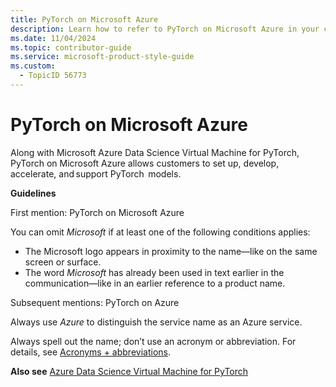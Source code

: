 ```yaml
---
title: PyTorch on Microsoft Azure
description: Learn how to refer to PyTorch on Microsoft Azure in your content.
ms.date: 11/04/2024
ms.topic: contributor-guide
ms.service: microsoft-product-style-guide
ms.custom:
  - TopicID 56773
---
```



# PyTorch on Microsoft Azure

Along with Microsoft Azure Data Science Virtual Machine for PyTorch, PyTorch on Microsoft Azure allows customers to set up, develop, accelerate, and support PyTorch  models.

**Guidelines**

First mention: PyTorch on Microsoft Azure

You can omit *Microsoft* if at least one of the following conditions applies:  
- The Microsoft logo appears in proximity to the name—like on the same screen or surface.  
- The word *Microsoft* has already been used in text earlier in the communication—like in an earlier reference to a product name.

Subsequent mentions: PyTorch on Azure

Always use *Azure* to distinguish the service name as an Azure service.

Always spell out the name; don’t use an acronym or abbreviation. For details, see [Acronyms + abbreviations](~\acronyms-and-abbreviations.md).

**Also see** [Azure Data Science Virtual Machine for PyTorch](~\a_z_names_terms\a\azure-data-science-virtual-machine-for-pytorch.md)

